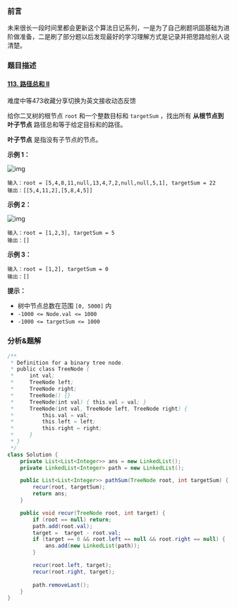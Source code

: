 ### 前言

未来很长一段时间里都会更新这个算法日记系列，一是为了自己刷题巩固基础为进阶做准备，二是刷了部分题以后发现最好的学习理解方式是记录并把思路给别人说清楚。


### 题目描述

#### [113. 路径总和 II](https://leetcode-cn.com/problems/path-sum-ii/)

难度中等473收藏分享切换为英文接收动态反馈

给你二叉树的根节点 `root` 和一个整数目标和 `targetSum` ，找出所有 **从根节点到叶子节点** 路径总和等于给定目标和的路径。

**叶子节点** 是指没有子节点的节点。

 

**示例 1：**

![img](/Users/rmy/work/images/pathsumii1.jpg)

```
输入：root = [5,4,8,11,null,13,4,7,2,null,null,5,1], targetSum = 22
输出：[[5,4,11,2],[5,8,4,5]]
```

**示例 2：**

![img](/Users/rmy/work/images/pathsum2.jpg)

```
输入：root = [1,2,3], targetSum = 5
输出：[]
```

**示例 3：**

```
输入：root = [1,2], targetSum = 0
输出：[]
```

 

**提示：**

- 树中节点总数在范围 `[0, 5000]` 内
- `-1000 <= Node.val <= 1000`
- `-1000 <= targetSum <= 1000`

### 分析&题解

```java
/**
 * Definition for a binary tree node.
 * public class TreeNode {
 *     int val;
 *     TreeNode left;
 *     TreeNode right;
 *     TreeNode() {}
 *     TreeNode(int val) { this.val = val; }
 *     TreeNode(int val, TreeNode left, TreeNode right) {
 *         this.val = val;
 *         this.left = left;
 *         this.right = right;
 *     }
 * }
 */
class Solution {
    private List<List<Integer>> ans = new LinkedList();
    private LinkedList<Integer> path = new LinkedList();

    public List<List<Integer>> pathSum(TreeNode root, int targetSum) {
        recur(root, targetSum);
        return ans;
    }

    public void recur(TreeNode root, int target) {
        if (root == null) return;
        path.add(root.val);
        target =  target - root.val;
        if (target == 0 && root.left == null && root.right == null) {
            ans.add(new LinkedList(path));
        }

        recur(root.left, target);
        recur(root.right, target);
        
        path.removeLast();
    }
}
```

